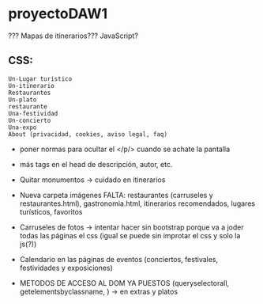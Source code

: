 # proyectoDAW1
??? Mapas de itinerarios??? JavaScript?

## CSS:
    Un-Lugar turistico 
    Un-itinerario
    Restaurantes
    Un-plato
    restaurante
    Una-festividad
    Un-concierto
    Una-expo
    About (privacidad, cookies, aviso legal, faq)
    

* poner normas para ocultar el </p/> cuando se achate la pantalla
* más tags en el head de descripción, autor, etc.
* Quitar monumentos -> cuidado en itinerarios
* Nueva carpeta imágenes FALTA: restaurantes (carruseles y restaurantes.html), gastronomia.html, itinerarios recomendados, lugares turísticos, favoritos
* Carruseles de fotos -> intentar hacer sin bootstrap porque va a joder todas las páginas el css (igual se puede sin improtar el css y solo la js(?))
* Calendario en las páginas de eventos (conciertos, festivales, festividades y exposiciones)

    
    
* METODOS DE ACCESO AL DOM YA PUESTOS (queryselectorall, getelementsbyclassname, ) -> en extras y platos

